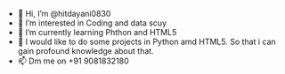 - 👋 Hi, I’m @hitdayani0830
- 👀 I’m interested in Coding and data scuy
- 🌱 I’m currently learning Phthon and HTML5
- 💞️ I would like to do some projects in Python amd HTML5.
     So that i can gain profound knowledge about that.
- 📫 Dm me on +91 9081832180

<!---
hitdayani0830/hitdayani0830 is a ✨ special ✨ repository because its `README.md` (this file) appears on your GitHub profile.
You can click the Preview link to take a look at your changes.
--->
